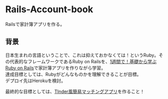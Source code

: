 # Rails-Account-book
Railsで家計簿アプリを作る。

## 背景
 日本生まれの言語ということで、これは抑えておかなくては！というRuby。その代表的なフレームワークであるRuby on Railsを、[1週間で！基礎から学ぶRuby on Rails](https://www.amazon.co.jp/%E5%9F%BA%E7%A4%8E%E3%81%8B%E3%82%89%E5%AD%A6%E3%81%B6-Ruby-Rails-%EF%BC%91%E9%80%B1%E9%96%93%E3%81%AE%E7%9F%AD%E6%9C%9F%E9%96%93%E8%AC%9B%E5%BA%A7%EF%BC%81%E6%A5%BD%E3%81%97%E3%81%8F%E5%AD%A6%E3%81%B6Rails%E3%81%AE%E6%96%B0%E3%81%97%E3%81%84%E5%85%A5%E9%96%80%E6%9B%B8-Minatomi-ebook/dp/B08GYKGC3N)で家計簿アプリを作りながら学習。\
 達成目標としては、Rubyがどんなものかを理解できることが目標。\
 デプロイ先はHerokuを検討。

 最終的な目標としては、[TInder風簡易マッチングアプリ](https://www.amazon.co.jp/%E3%80%90Ruby-Rails-5%E3%80%91Tinder%E9%A2%A8%E7%B0%A1%E6%98%93%E3%83%9E%E3%83%83%E3%83%81%E3%83%B3%E3%82%B0%E3%82%A2%E3%83%97%E3%83%AA%E3%82%92%E4%BD%9C%E3%81%A3%E3%81%A6%E3%81%BF%E3%82%88%E3%81%86-%E4%BD%9C%E3%82%8A%E3%81%AA%E3%81%8C%E3%82%89%E5%AD%A6%E3%81%B6%E3%82%B7%E3%83%AA%E3%83%BC%E3%82%BA-%E3%83%86%E3%83%83%E3%82%AF%E3%83%94%E3%83%83%E3%83%88%E3%83%91%E3%83%96%E3%83%AA%E3%83%83%E3%82%B7%E3%83%B3%E3%82%B0-ebook/dp/B092S2TSPX/ref=sr_1_1?__mk_ja_JP=%E3%82%AB%E3%82%BF%E3%82%AB%E3%83%8A&crid=2P1NSXCZ0Q6CU&keywords=Tinder%E9%A2%A8&qid=1671458612&s=digital-text&sprefix=tinder%E9%A2%A8%2Cdigital-text%2C246&sr=1-1)を作ること！
